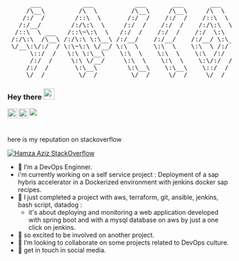 <pre>
      ___           ___           ___       ___       ___     
     /\__\         /\  \         /\__\     /\__\     /\  \    
    /:/  /        /::\  \       /:/  /    /:/  /    /::\  \   
   /:/__/        /:/\:\  \     /:/  /    /:/  /    /:/\:\  \  
  /::\  \ ___   /::\~\:\  \   /:/  /    /:/  /    /:/  \:\  \ 
 /:/\:\  /\__\ /:/\:\ \:\__\ /:/__/    /:/__/    /:/__/ \:\__\
 \/__\:\/:/  / \:\~\:\ \/__/ \:\  \    \:\  \    \:\  \ /:/  /
      \::/  /   \:\ \:\__\    \:\  \    \:\  \    \:\  /:/  / 
      /:/  /     \:\ \/__/     \:\  \    \:\  \    \:\/:/  /  
     /:/  /       \:\__\        \:\__\    \:\__\    \::/  /   
     \/__/         \/__/         \/__/     \/__/     \/__/    
</pre>

### Hey there <img src="https://media.giphy.com/media/hvRJCLFzcasrR4ia7z/giphy.gif" width="25px">

<a href="https://twitter.com/Hamzaaz59751832">
  <img align="left" alt="Hamza Aziz| Twitter" width="22px" src="https://raw.githubusercontent.com/peterthehan/peterthehan/master/assets/twitter.svg" />
</a>
<a href="https://www.linkedin.com/in/hamza-a-z-i-z/">
  <img align="left" alt="Hamza aziz's LinkedIN" width="22px" src="https://raw.githubusercontent.com/peterthehan/peterthehan/master/assets/linkedin.svg" />
</a>

![](https://visitor-badge.glitch.me/badge?page_id=Hamza-Aziz.Hamza-Aziz)

<br />

here is my reputation on stackoverflow

[![Hamza Aziz StackOverflow](https://github-readme-stackoverflow.vercel.app/?userID=10735209)](https://stackoverflow.com/users/10735209/hamza)

- 🔭 I’m a DevOps Enginner.
- i'm currently working on a self service project : Deployment of a sap hybris accelerator in a Dockerized environment with jenkins docker sap recipes.
- 🌱 I just completed a project with aws, terraform, git, ansible, jenkins, bash script, datadog :
     * it's about deploying and monitoring a web application developed with spring boot and with a mysql database on aws by just a one click on jenkins.
- 🌱 so excited to be involved on another project.
- 👯 I’m looking to collaborate on some projects related to DevOps culture.
- 💬 get in touch in social media.

